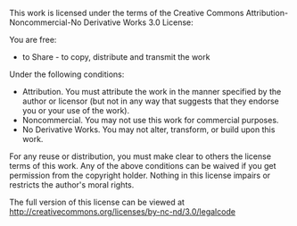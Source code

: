 This work is licensed under the terms of the Creative Commons Attribution-Noncommercial-No Derivative Works 3.0 License:

You are free:

- to Share - to copy, distribute and transmit the work

Under the following conditions:

- Attribution. You must attribute the work in the manner specified by the author or licensor (but not in any way that suggests that they endorse you or your use of the work).
- Noncommercial. You may not use this work for commercial purposes.
- No Derivative Works. You may not alter, transform, or build upon this work.

For any reuse or distribution, you must make clear to others the license terms of this work.
Any of the above conditions can be waived if you get permission from the copyright holder.
Nothing in this license impairs or restricts the author's moral rights.

The full version of this license can be viewed at http://creativecommons.org/licenses/by-nc-nd/3.0/legalcode
